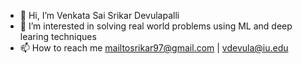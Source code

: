 - 👋 Hi, I’m Venkata Sai Srikar Devulapalli
- 👀 I’m interested in solving real world problems using ML and deep learing techniques
- 📫 How to reach me mailtosrikar97@gmail.com | vdevula@iu.edu
